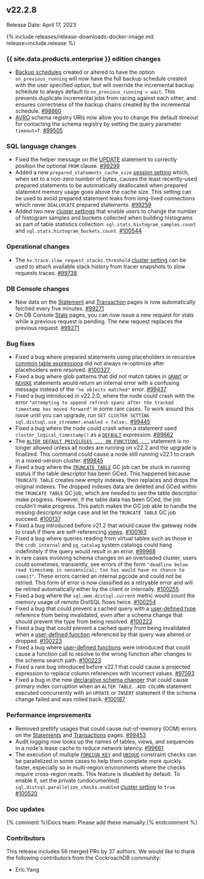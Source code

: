 ## v22.2.8

Release Date: April 17, 2023

{% include releases/release-downloads-docker-image.md release=include.release %}

<h3 id="v22-2-8-{{-site.data.products.enterprise-}}-edition-changes">{{ site.data.products.enterprise }} edition changes</h3>

- [Backup schedules](../v22.2/manage-a-backup-schedule.html) created or altered to have the option `on_previous_running` will now have the full backup schedule created with the user specified option, but will override the incremental backup schedule to always default to `on_previous_running = wait`. This prevents duplicate incremental jobs from racing against each other, and ensures correctness of the backup chains created by the incremental schedule. [#98860][#98860]
- [AVRO](../v22.2/changefeed-messages.html#avro) schema registry URIs now allow you to change the default timeout for contacting the schema registry by setting the query parameter `timeout=T`. [#99505][#99505]

<h3 id="v22-2-8-sql-language-changes">SQL language changes</h3>

- Fixed the helper message on the [UPDATE](../v22.2/update.html) statement to correctly position the optional `FROM` clause. [#99299][#99299]
- Added a new `prepared_statements_cache_size` [session setting](../v22.2/set-vars.html) which, when set to a non-zero number of bytes, causes the least recently-used prepared statements to be automatically deallocated when prepared statement memory usage goes above the cache size. This setting can be used to avoid prepared statement leaks from long-lived connections which never `DEALLOCATE` prepared statements. [#99259][#99259]
- Added two new [cluster settings](../v22.2/cluster-settings.html) that enable users to change the number of histogram samples and buckets collected when building histograms as part of table statistics collection: `sql.stats.histogram_samples.count` and `sql.stats.histogram_buckets.count`. [#100544][#100544]

<h3 id="v22-2-8-operational-changes">Operational changes</h3>

- The `kv.trace.slow_request_stacks.threshold` [cluster setting](../v22.2/cluster-settings.html) can be used to attach available stack history from tracer snapshots to slow requests traces. [#99738][#99738]

<h3 id="v22-2-8-db-console-changes">DB Console changes</h3>

- New data on the [Statement](../v22.2/ui-statements-page.html) and [Transaction](../v22.2/ui-transactions-page.html) pages is now automatically fetched every five minutes. [#99271][#99271]
- On DB Console [Stats](../v22.2/ui-statements-page.html) pages, you can now issue a new request for stats while a previous request is pending. The new request replaces the previous request. [#99271][#99271]

<h3 id="v22-2-8-bug-fixes">Bug fixes</h3>

- Fixed a bug where prepared statements using placeholders in recursive [common table expressions](../v22.2/common-table-expressions.html) did not always re-optimize after placeholders were resolved. [#100327][#100327]
- Fixed a bug where glob patterns that did not match tables in [`GRANT`](../v22.2/grant.html) or [`REVOKE`](../v22.2/revoke.html) statements would return an internal error with a confusing message instead of the `"no objects matched"` error. [#99437][#99437]
- Fixed a bug introduced in v22.2.0, where the node could crash with the error `"attempting to append refresh spans after the tracked timestamp has moved forward"` in some rare cases. To work around this issue until you can upgrade, run `SET CLUSTER SETTING sql.distsql.use_streamer.enabled = false;`. [#99445][#99445]
- Fixed a bug where the node could crash when a statement used `cluster_logical_timestamp()` as a [`DEFAULT`](../v22.2/default-value.html) expression. [#99662][#99662]
- The [`ALTER DEFAULT PRIVILEGES ... ON FUNCTIONS ...`](../v22.2/alter-default-privileges.html) statement is no longer allowed unless all nodes are running on v22.2 and the upgrade is finalized.  This command could cause a node still running v22.1 to crash in a mixed-version cluster. [#99845][#99845]
- Fixed a bug where the [`TRUNCATE TABLE`](../v22.2/truncate.html) GC job can be stuck in running status if the table descriptor has been GCed. This happened because `TRUNCATE TABLE` creates new empty indexes, then replaces and drops the original indexes. The dropped indexes data are deleted and GCed within the `TRUNCATE TABLE` GC job, which are needed to see the table descriptor make progress. However, if the table data has been GCed, the job couldn't make progress. This patch makes the GC job able to handle the missing descriptor edge case and let the `TRUNCATE TABLE` GC job succeed. [#100137][#100137]
- Fixed a bug introduced before v21.2 that would cause the gateway node to crash if there are self-referencing [views](../v22.2/views.html). [#100163][#100163]
- Fixed a bug where queries reading from virtual tables such as those in the `crdb_internal` and `pg_catalog` system catalogs could hang indefinitely if the query would result in an error. [#99968][#99968]
- In rare cases involving schema changes on an overloaded cluster, users could sometimes, transiently, see errors of the form `"deadline below read timestamp is nonsensical; txn has would have no chance to commit"`. These errors carried an internal pgcode and could not be retried. This form of error is now classified as a retryable error and will be retried automatically either by the client or internally. [#100255][#100255]
- Fixed a bug where the `sql.mem.distsql.current` metric would count the memory usage of remote DistSQL flows twice. [#100254][#100254]
- Fixed a bug that could prevent a cached query with a [user-defined type](../v22.2/create-type.html) reference from being invalidated, even after a schema change that should prevent the type from being resolved. [#100223][#100223]
- Fixed a bug that could prevent a cached query from being invalidated when a [user-defined function](../v22.2/user-defined-functions.html) referenced by that query was altered or dropped. [#100223][#100223]
- Fixed a bug where [user-defined functions](../v22.2/user-defined-functions.html) were introduced that could cause a function call to resolve to the wrong function after changes to the schema search path. [#100223][#100223]
- Fixed a rare bug introduced before v22.1 that could cause a projected expression to replace column references with incorrect values. [#97593][#97593]
- Fixed a bug in the new [declarative schema changer](https://www.cockroachlabs.com/docs/stable/online-schema-changes.html#declarative-schema-changer) that could cause primary index corruption when an `ALTER TABLE..ADD COLUMN` statement executed concurrently with an `UPDATE` or `INSERT` statement if the schema change failed and was rolled back. [#100187][#100187]

<h3 id="v22-2-8-performance-improvements">Performance improvements</h3>

- Removed prettify usages that could cause out-of-memory (OOM) errors on the [Statements](../v22.2/ui-statements-page.html) and [Transactions](../v22.2/ui-transactions-page.html) pages. [#99453][#99453]
- Audit logging now looks up the names of tables, views, and sequences in a node's lease cache to reduce network latency. [#99661][#99661]
- The execution of multiple [`FOREIGN KEY`](../v22.2/foreign-key.html) and [`UNIQUE`](../v22.2/unique.html) constraint checks can be parallelized in some cases to help them complete more quickly. faster, especially so in multi-region environments where the checks require cross-region reads. This feature is disabled by default. To enable it, set the private (undocumented) `sql.distsql.parallelize_checks.enabled` [cluster setting](../v22.2/cluster-settings.html) to `true`. [#100520][#100520]

<h3 id="v22-2-8-doc-updates">Doc updates</h3>

{% comment %}Docs team: Please add these manually.{% endcomment %}

<div class="release-note-contributors" markdown="1">

<h3 id="v22-2-8-contributors">Contributors</h3>

This release includes 56 merged PRs by 37 authors.
We would like to thank the following contributors from the CockroachDB community:

- Eric.Yang

</div>

[#100137]: https://github.com/cockroachdb/cockroach/pull/100137
[#100163]: https://github.com/cockroachdb/cockroach/pull/100163
[#100187]: https://github.com/cockroachdb/cockroach/pull/100187
[#100223]: https://github.com/cockroachdb/cockroach/pull/100223
[#100254]: https://github.com/cockroachdb/cockroach/pull/100254
[#100255]: https://github.com/cockroachdb/cockroach/pull/100255
[#100327]: https://github.com/cockroachdb/cockroach/pull/100327
[#100520]: https://github.com/cockroachdb/cockroach/pull/100520
[#100544]: https://github.com/cockroachdb/cockroach/pull/100544
[#97593]: https://github.com/cockroachdb/cockroach/pull/97593
[#98860]: https://github.com/cockroachdb/cockroach/pull/98860
[#99259]: https://github.com/cockroachdb/cockroach/pull/99259
[#99271]: https://github.com/cockroachdb/cockroach/pull/99271
[#99299]: https://github.com/cockroachdb/cockroach/pull/99299
[#99437]: https://github.com/cockroachdb/cockroach/pull/99437
[#99445]: https://github.com/cockroachdb/cockroach/pull/99445
[#99453]: https://github.com/cockroachdb/cockroach/pull/99453
[#99505]: https://github.com/cockroachdb/cockroach/pull/99505
[#99661]: https://github.com/cockroachdb/cockroach/pull/99661
[#99662]: https://github.com/cockroachdb/cockroach/pull/99662
[#99738]: https://github.com/cockroachdb/cockroach/pull/99738
[#99845]: https://github.com/cockroachdb/cockroach/pull/99845
[#99968]: https://github.com/cockroachdb/cockroach/pull/99968
